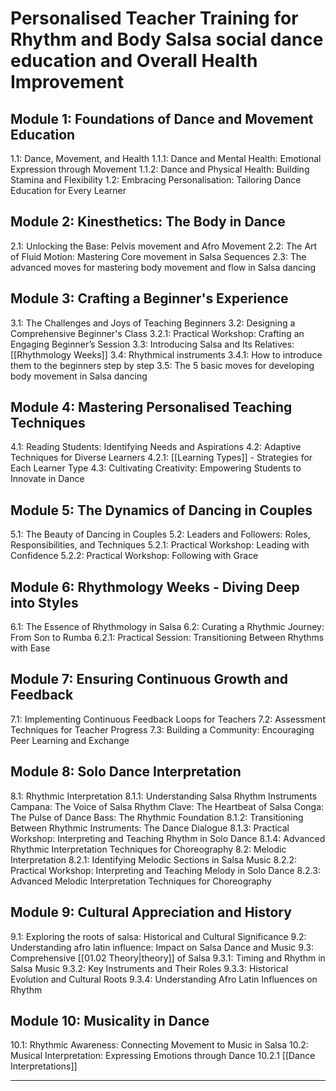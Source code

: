 

# Personalised Teacher Training for Rhythm and Body Salsa social dance education and Overall Health Improvement

## Module 1: Foundations of Dance and Movement Education
1.1: Dance, Movement, and Health
	1.1.1: Dance and Mental Health: Emotional Expression through Movement
	1.1.2: Dance and Physical Health: Building Stamina and Flexibility
1.2: Embracing Personalisation: Tailoring Dance Education for Every Learner

## Module 2: Kinesthetics: The Body in Dance
2.1: Unlocking the Base: Pelvis movement and Afro Movement
2.2: The Art of Fluid Motion: Mastering Core movement in Salsa Sequences
2.3: The advanced moves for mastering body movement and flow in Salsa dancing

## Module 3: Crafting a Beginner's Experience
3.1: The Challenges and Joys of Teaching Beginners
3.2: Designing a Comprehensive Beginner's Class
	3.2.1: Practical Workshop: Crafting an Engaging Beginner’s Session
3.3: Introducing Salsa and Its Relatives: [[Rhythmology Weeks]]
3.4: Rhythmical instruments
	3.4.1: How to introduce them to the beginners step by step
3.5: The 5 basic moves for developing body movement in Salsa dancing

## Module 4: Mastering Personalised Teaching Techniques
4.1: Reading Students: Identifying Needs and Aspirations
4.2: Adaptive Techniques for Diverse Learners
	4.2.1: [[Learning Types]] - Strategies for Each Learner Type
4.3: Cultivating Creativity: Empowering Students to Innovate in Dance

## Module 5: The Dynamics of Dancing in Couples
5.1: The Beauty of Dancing in Couples
5.2: Leaders and Followers: Roles, Responsibilities, and Techniques
	5.2.1: Practical Workshop: Leading with Confidence
	5.2.2: Practical Workshop: Following with Grace

## Module 6: Rhythmology Weeks - Diving Deep into Styles
6.1: The Essence of Rhythmology in Salsa
6.2: Curating a Rhythmic Journey: From Son to Rumba
	6.2.1: Practical Session: Transitioning Between Rhythms with Ease

## Module 7: Ensuring Continuous Growth and Feedback
7.1: Implementing Continuous Feedback Loops for Teachers
7.2: Assessment Techniques for Teacher Progress
7.3: Building a Community: Encouraging Peer Learning and Exchange

## Module 8: Solo Dance Interpretation
8.1: Rhythmic Interpretation 8.1.1: Understanding Salsa Rhythm Instruments
	Campana: The Voice of Salsa Rhythm
	Clave: The Heartbeat of Salsa
	Conga: The Pulse of Dance
	Bass: The Rhythmic Foundation
	8.1.2: Transitioning Between Rhythmic Instruments: The Dance Dialogue
    8.1.3: Practical Workshop: Interpreting and Teaching Rhythm in Solo Dance
    8.1.4: Advanced Rhythmic Interpretation Techniques for Choreography
    8.2: Melodic Interpretation
        8.2.1: Identifying Melodic Sections in Salsa Music
        8.2.2: Practical Workshop: Interpreting and Teaching Melody in Solo Dance
        8.2.3: Advanced Melodic Interpretation Techniques for Choreography

## Module 9: Cultural Appreciation and History
9.1: Exploring the roots of salsa: Historical and Cultural Significance
9.2: Understanding afro latin influence: Impact on Salsa Dance and Music
9.3: Comprehensive [[01.02 Theory|theory]] of Salsa
	9.3.1: Timing and Rhythm in Salsa Music
	9.3.2: Key Instruments and Their Roles
	9.3.3: Historical Evolution and Cultural Roots
	9.3.4: Understanding Afro Latin Influences on Rhythm
## Module 10: Musicality in Dance
10.1: Rhythmic Awareness: Connecting Movement to Music in Salsa
10.2: Musical Interpretation: Expressing Emotions through Dance
	10.2.1 [[Dance Interpretations]]

---


